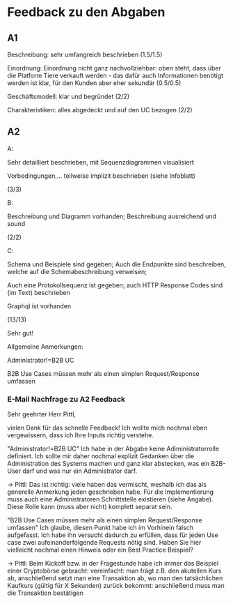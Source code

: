 # Feedback zu den Abgaben

## A1
Beschreibung: sehr umfangreich beschrieben (1.5/1.5)

Einordnung: Einordnung nicht ganz nachvollziehbar: oben steht, dass über die Platform Tiere verkauft werden - das dafür auch Informationen benötigt werden ist klar, für den Kunden aber eher sekundär (0.5/0.5)

Geschäftsmodell: klar und begründet (2/2)

Charakteristiken: alles abgedeckt und auf den UC bezogen (2/2)

## A2

A:

Sehr detailliert beschrieben, mit Sequenzdiagrammen visualisiert

Vorbedingungen,... teilweise implizit beschrieben (siehe Infoblatt)

  (3/3)

B:

Beschreibung und Diagramm vorhanden; Beschreibung ausreichend und sound

 (2/2)

C: 

Schema und Beispiele sind gegeben; Auch die Endpunkte sind beschreiben, welche auf die Schemabeschreibung verweisen;

Auch eine Protokollsequenz ist gegeben; auch HTTP Response Codes sind (im Text) beschrieben 

Graphql ist vorhanden

(13/13)

Sehr gut!



Allgemeine Anmerkungen:

Administrator!=B2B UC

B2B Use Cases müssen mehr als einen simplen Request/Response umfassen

### E-Mail Nachfrage zu A2 Feedback

Sehr geehrter Herr Pittl, 

vielen Dank für das schnelle Feedback! Ich wollte mich nochmal eben vergewissern, dass ich Ihre Inputs richtig verstehe.

"Administrator!=B2B UC"
Ich habe in der Abgabe keine Adiministratorrolle definiert. Ich sollte mir daher nochmal explizit Gedanken über die Administration des Systems machen und ganz klar abstecken, was ein B2B-User darf und was nur ein Administrator darf.

-> Pittl: Das ist richtig: viele haben das vermischt, weshalb ich das als generelle Anmerkung jeden geschrieben habe. Für die Implementierung muss auch eine Administratoren Schnittstelle existieren (siehe Angabe). Diese Rolle kann (muss aber nicht) komplett separat sein.

"B2B Use Cases müssen mehr als einen simplen Request/Response umfassen"
Ich glaube, diesen Punkt habe ich im Vorhinein falsch aufgefasst. Ich habe ihn versucht dadurch zu erfüllen, dass für jeden Use case zwei aufeinanderfolgende Requests nötig sind. Haben Sie hier vielleicht nochmal einen Hinweis oder ein Best Practice Beispiel?

-> Pittl: Beim Kickoff bzw. in der Fragestunde habe ich immer das Beispiel einer Cryptobörse gebracht: vereinfacht: man frägt z.B. den akutellen Kurs ab, anschließend setzt man eine Transaktion ab, wo man den tatsächlichen Kaufkurs (gültig für X Sekunden) zurück bekommt: anschließend muss man die Transaktion bestätigen

